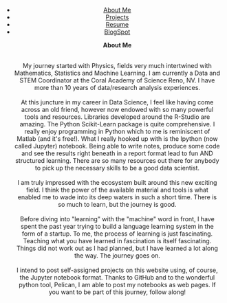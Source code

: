 
<html lang="en" class=""><head>
        <meta charset="utf-8">
        <title>Ahmet Kaya Blog</title>
        <link rel="stylesheet" href="https://blog.getpelican.com/theme/css/main.css" type="text/css">
        <link href="https://github.com/ahmetkaya0107" type="application/atom+xml" rel="alternate">

</head>

<body id="index" class="home" data-gr-c-s-loaded="true">
      <header id="banner" class="body">
                <nav><ul>
                    <li><a href="/Aboutme.html">About Me</a></li>
                    <li><a href="/projects.html">Projects</a></li>
                    <li><a href="/Resume.html">Resume</a></li>
                    <li><a href="/blogspot.html">BlogSpot</a></li>
                
<p><strong>About Me</strong></p>
<p><br />My journey started with Physics, fields very much intertwined with Mathematics, Statistics and Machine Learning. I am currently a Data and STEM Coordinator at the Coral Academy of Science Reno, NV. I have more than 10 years of data/research analysis experiences.<br /><br />At this juncture in my career in Data Science, I feel like having come across an old friend, however now endowed with so many powerful tools and resources. Libraries developed around the R-Studio are amazing. The Python Scikit-Learn package is quite comprehensive. I really enjoy programming in Python which to me is reminiscent of Matlab (and it's free!). What I really hooked up with is the Ipython (now called Jupyter) notebook. Being able to write notes, produce some code and see the results right beneath in a report format lead to fun AND structured learning. There are so many resources out there for anybody to pick up the necessary skills to be a good data scientist.<br /><br />I am truly impressed with the ecosystem built around this new exciting field. I think the power of the available material and tools is what enabled me to wade into its deep waters in such a short time. There is so much to learn, but the journey is good.<br /><br />Before diving into "learning" with the "machine" word in front, I have spent the past year trying to build a language learning system in the form of a startup. To me, the process of learning is just fascinating. Teaching what you have learned in fascination is itself fascinating. Things did not work out as I had planned, but I have learned a lot along the way. The journey goes on.<br /><br />I intend to post self-assigned projects on this website using, of course, the Jupyter notebook format. Thanks to GitHub and to the wonderful python tool, Pelican, I am able to post my notebooks as web pages. If you want to be part of this journey, follow along!</p>

